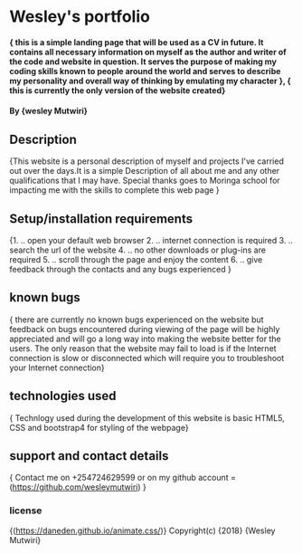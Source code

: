 # Wesley's portfolio
#### { this is a simple landing page that will be used as a CV in future. It contains all necessary information on myself as the author and writer of the code and website in question. It serves the purpose of making my coding skills known to people around the world and serves to describe my personality and overall way of thinking by emulating my character }, { this is currently the only version of the website created}
#### By **{wesley Mutwiri}**
## Description
{This website is a personal description of myself and projects I've carried out over the days.It is a simple Description of all about me and any other qualifications that I may have. Special thanks goes to Moringa school for impacting me with the skills to complete this web page }
## Setup/installation requirements
{1. .. open your default web browser
2. .. internet connection is required 
3. .. search the url of the website
4. .. no other downloads or plug-ins are required
5. .. scroll through the page and enjoy the content
6. .. give feedback through the contacts and any bugs experienced }
## known bugs
{ there are currently no known bugs experienced on the website but feedback on bugs encountered during viewing of the page will be highly appreciated and will go a long way into making the website better for the users. The only reason that the website may fail to load is if the Internet connection is slow or disconnected which will require you to troubleshoot your Internet connection}
## technologies used
{ Technlogy used during the development of this website is basic HTML5, CSS and bootstrap4 for styling of the webpage}
## support and contact details
{ Contact me on +254724629599 or on my github account = (https://github.com/wesleymutwiri) }
### license
{(https://daneden.github.io/animate.css/)}
Copyright(c) {2018} {Wesley Mutwiri}
